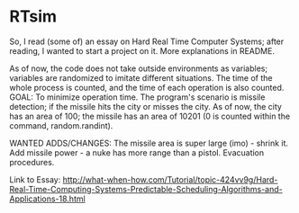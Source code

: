 # RTsim
So, I read (some of) an essay on Hard Real Time Computer Systems; after reading, I wanted to start a project on it. More explanations in README.

As of now, the code does not take outside environments as variables; variables are randomized to imitate different situations.
The time of the whole process is counted, and the time of each operation is also counted. GOAL: To minimize operation time.
The program's scenario is missile detection; if the missile hits the city or misses the city.
As of now, the city has an area of 100; the missile has an area of 10201 (0 is counted within the command, random.randint).

WANTED ADDS/CHANGES:
  The missile area is super large (imo) - shrink it.
  Add missile power - a nuke has more range than a pistol.
  Evacuation procedures.


Link to Essay: http://what-when-how.com/Tutorial/topic-424vv9g/Hard-Real-Time-Computing-Systems-Predictable-Scheduling-Algorithms-and-Applications-18.html

